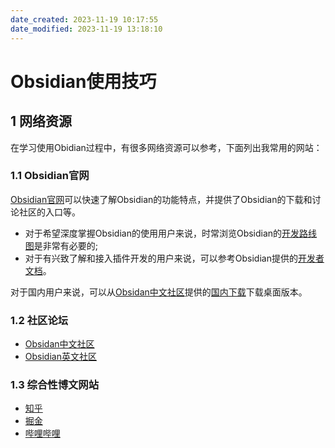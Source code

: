 ```yaml
---
date_created: 2023-11-19 10:17:55
date_modified: 2023-11-19 13:18:10
---
```


# Obsidian使用技巧

## 1 网络资源

在学习使用Obidian过程中，有很多网络资源可以参考，下面列出我常用的网站：

### 1.1 Obsidian官网

[Obsidian官网](https://obsidian.md/)可以快速了解Obsidian的功能特点，并提供了Obsidian的下载和讨论社区的入口等。

- 对于希望深度掌握Obsidian的使用用户来说，时常浏览Obsidian的[开发路线图](https://obsidian.md/roadmap/)是非常有必要的;
- 对于有兴致了解和接入插件开发的用户来说，可以参考Obsidian提供的[开发者文档](https://docs.obsidian.md/Home)。

对于国内用户来说，可以从[Obsidan中文社区](https://forum-zh.obsidian.md/)提供的[国内下载](https://thoughts.teambition.com/share/62a131711a6baa00416a79d3#title=Obsidian_%E5%AE%89%E8%A3%85%E5%8C%85)下载桌面版本。

### 1.2 社区论坛

- [Obsidan中文社区](https://forum-zh.obsidian.md/)
- [Obsidian英文社区](https://forum.obsidian.md/top)

### 1.3 综合性博文网站

- [知乎](https://zhuanlan.zhihu.com/)
- [掘金](https://juejin.cn)
- [哔哩哔哩](https://www.bilibili.com/)
